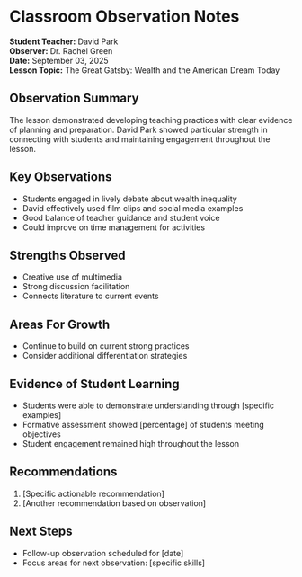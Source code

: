 
# Classroom Observation Notes

**Student Teacher:** David Park  
**Observer:** Dr. Rachel Green  
**Date:** September 03, 2025  
**Lesson Topic:** The Great Gatsby: Wealth and the American Dream Today

## Observation Summary

The lesson demonstrated developing teaching practices with clear evidence of planning and preparation. 
David Park showed particular strength in connecting with students and 
maintaining engagement throughout the lesson.

## Key Observations

- Students engaged in lively debate about wealth inequality
- David effectively used film clips and social media examples
- Good balance of teacher guidance and student voice
- Could improve on time management for activities

## Strengths Observed
- Creative use of multimedia
- Strong discussion facilitation
- Connects literature to current events

## Areas For Growth
- Continue to build on current strong practices
- Consider additional differentiation strategies

## Evidence of Student Learning
- Students were able to demonstrate understanding through [specific examples]
- Formative assessment showed [percentage] of students meeting objectives
- Student engagement remained high throughout the lesson

## Recommendations
1. [Specific actionable recommendation]
2. [Another recommendation based on observation]

## Next Steps
- Follow-up observation scheduled for [date]
- Focus areas for next observation: [specific skills]

